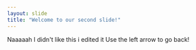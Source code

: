 ```yaml
---
layout: slide
title: "Welcome to our second slide!"
---
```

Naaaaah I didn't like this i edited it
Use the left arrow to go back!
